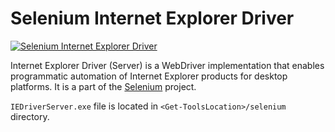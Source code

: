 # Selenium Internet Explorer Driver
[![Selenium Internet Explorer Driver](https://img.shields.io/badge/chocolatey-selenium--ie--driver-brightgreen.svg)](https://chocolatey.org/packages/selenium-ie-driver/)

Internet Explorer Driver (Server) is a WebDriver implementation that enables programmatic automation of Internet Explorer products for desktop platforms. It is a part of the [Selenium](http://code.google.com/p/selenium) project.

`IEDriverServer.exe` file is located in `<Get-ToolsLocation>/selenium` directory.
